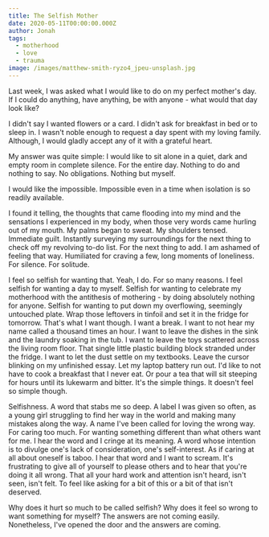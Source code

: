 ```yaml
---
title: The Selfish Mother
date: 2020-05-11T00:00:00.000Z
author: Jonah
tags:
  - motherhood
  - love
  - trauma
image: /images/matthew-smith-ryzo4_jpeu-unsplash.jpg
---
```

Last week, I was asked what I would like to do on my perfect mother's day. If I could do anything, have anything, be with anyone - what would that day look like? 

I didn't say I wanted flowers or a card. I didn't ask for breakfast in bed or to sleep in. I wasn't noble enough to request a day spent with my loving family. Although, I would gladly accept any of it with a grateful heart.

My answer was quite simple: I would like to sit alone in a quiet, dark and empty room in complete silence. For the entire day. Nothing to do and nothing to say. No obligations. Nothing but myself.  

I would like the impossible. Impossible even in a time when isolation is so readily available. 

I found it telling, the thoughts that came flooding into my mind and the sensations I experienced in my body, when those very words came hurling out of my mouth. My palms began to sweat. My shoulders tensed. Immediate guilt. Instantly surveying my surroundings for the next thing to check off my revolving to-do list. For the next thing to add. I am ashamed of feeling that way. Humiliated for craving a few, long moments of loneliness. For silence. For solitude. 

I feel so selfish for wanting that. Yeah, I do. For so many reasons. I feel selfish for wanting a day to myself. Selfish for wanting to celebrate my motherhood with the antithesis of mothering - by doing absolutely nothing for anyone. Selfish for wanting to put down my overflowing, seemingly untouched plate. Wrap those leftovers in tinfoil and set it in the fridge for tomorrow. That's what I want though. I want a break. I want to not hear my name called a thousand times an hour. I want to leave the dishes in the sink and the laundry soaking in the tub. I want to leave the toys scattered across the living room floor. That single little plastic building block stranded under the fridge. I want to let the dust settle on my textbooks. Leave the cursor blinking on my unfinished essay. Let my laptop battery run out. I'd like to not have to cook a breakfast that I never eat. Or pour a tea that will sit steeping for hours until its lukewarm and bitter. It's the simple things. It doesn't feel so simple though. 

Selfishness. A word that stabs me so deep. A label I was given so often, as a young girl struggling to find her way in the world and making many mistakes along the way. A name I've been called for loving the wrong way. For caring too much. For wanting something different than what others want for me. I hear the word and I cringe at its meaning. A word whose intention is to divulge one's lack of consideration, one's self-interest. As if caring at all about oneself is taboo. I hear that word and I want to scream. It's frustrating to give all of yourself to please others and to hear that you're doing it all wrong. That all your hard work and attention isn't heard, isn't seen, isn't felt. To feel like asking for a bit of this or a bit of that isn't deserved.   

Why does it hurt so much to be called selfish? Why does it feel so wrong to want something for myself? The answers are not coming easily. Nonetheless, I've opened the door and the answers are coming.